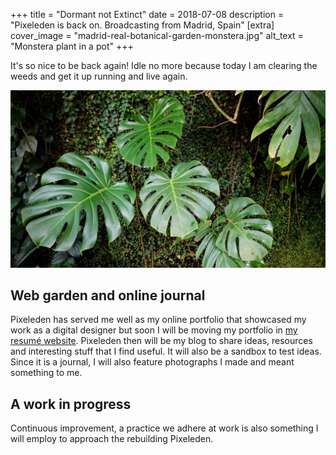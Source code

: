 +++
title = "Dormant not Extinct"
date = 2018-07-08
description = "Pixeleden is back on. Broadcasting from Madrid, Spain"
[extra]
cover_image = "madrid-real-botanical-garden-monstera.jpg"
alt_text = "Monstera plant in a pot"
+++

It's so nice to be back again! Idle no more because today I am clearing the weeds and get it up running and live again.

<div class="bannerImage">
    <img src="madrid-real-botanical-garden-monstera.jpg" alt="Monstera plants in Madrid's Real Botanical Garden" >
</div>

## Web garden and online journal
Pixeleden has served me well as my online portfolio that showcased my work as a digital designer but soon I will be moving my portfolio in [my resumé website](https://allanrey.es). Pixeleden then will be my blog to share ideas, resources and interesting stuff that I find useful. It will also be a sandbox to test ideas. Since it is a journal, I will also feature photographs I made and meant something to me.

## A work in progress
Continuous improvement, a practice we adhere at work is also something I will employ to approach the rebuilding Pixeleden.